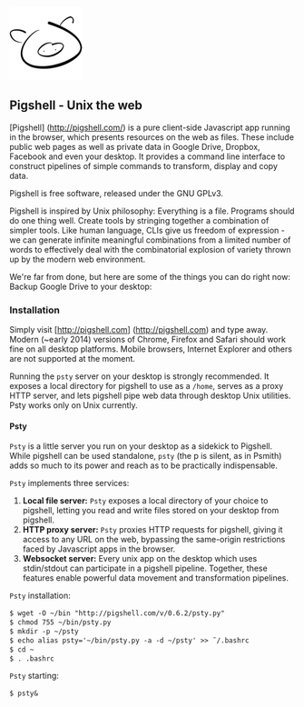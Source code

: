 ![Pigshell](images/pigshell-logo.png "Pigshell")

## Pigshell - Unix the web

[Pigshell] (http://pigshell.com/) is a pure client-side Javascript app running in the browser, which presents resources on the web as files. These include public web pages as well as private data in Google Drive, Dropbox, Facebook and even your desktop. It provides a command line interface to construct pipelines of simple commands to transform, display and copy data.

Pigshell is free software, released under the GNU GPLv3.

Pigshell is inspired by Unix philosophy: Everything is a file. Programs should do one thing well. Create tools by stringing together a combination of simpler tools. Like human language, CLIs give us freedom of expression - we can generate infinite meaningful combinations from a limited number of words to effectively deal with the combinatorial explosion of variety thrown up by the modern web environment.

We're far from done, but here are some of the things you can do right now:
Backup Google Drive to your desktop: 

### Installation
Simply visit [http://pigshell.com] (http://pigshell.com) and type away. Modern (~early 2014) versions of Chrome, Firefox and Safari should work fine on all desktop platforms. Mobile browsers, Internet Explorer and others are not supported at the moment.

Running the `psty` server on your desktop is strongly recommended. It exposes a local directory for pigshell to use as a `/home`, serves as a proxy HTTP server, and lets pigshell pipe web data through desktop Unix utilities. Psty works only on Unix currently.

#### Psty
`Psty` is a little server you run on your desktop as a sidekick to Pigshell. While pigshell can be used standalone, `psty` (the p is silent, as in Psmith) adds so much to its power and reach as to be practically indispensable.

`Psty` implements three services:

1. **Local file server:** `Psty` exposes a local directory of your choice to pigshell, letting you read and write files stored on your desktop from pigshell.
2. **HTTP proxy server:** `Psty` proxies HTTP requests for pigshell, giving it access to any URL on the web, bypassing the same-origin restrictions faced by Javascript apps in the browser.
3. **Websocket server:** Every unix app on the desktop which uses stdin/stdout can participate in a pigshell pipeline.
Together, these features enable powerful data movement and transformation pipelines. 

`Psty` installation:

    $ wget -O ~/bin "http://pigshell.com/v/0.6.2/psty.py"
    $ chmod 755 ~/bin/psty.py
    $ mkdir -p ~/psty
    $ echo alias psty='~/bin/psty.py -a -d ~/psty' >> ˜/.bashrc
    $ cd ~
    $ . .bashrc
    
`Psty` starting: 

    $ psty&